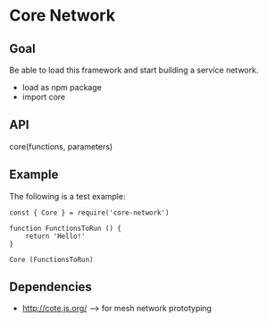 # Core Network


## Goal
Be able to load this framework and start building a service network.

- load as npm package
- import core

## API
core(functions, parameters)

## Example
The following is a test example:
```
const { Core } = require('core-network')

function FunctionsToRun () {
    return 'Hello!'
}

Core (FunctionsToRun)
```


## Dependencies
- http://cote.js.org/ --> for mesh network prototyping